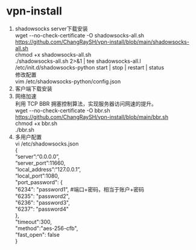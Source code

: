 # vpn-install
1. shadowsocks server下载安装  
wget --no-check-certificate -O shadowsocks-all.sh https://github.com/ChangRaySH/vpn-install/blob/main/shadowsocks-all.sh  
chmod +x shadowsocks-all.sh  
./shadowsocks-all.sh 2>&1 | tee shadowsocks-all.l  
/etc/init.d/shadowsocks-python start | stop | restart | status   
修改配置  
vim /etc/shadowsocks-python/config.json  
2. 客户端下载安装    
3. 网络加速  
利用 TCP BBR 拥塞控制算法，实现服务器访问网速的提升。  
wget --no-check-certificate -O bbr.sh https://github.com/ChangRaySH/vpn-install/blob/main/bbr.sh  
chmod +x bbr.sh  
./bbr.sh  
4. 多用户配置  
vi /etc/shadowsocks.json  
{  
“server”:“0.0.0.0”,  
“server_port”:11660,  
“local_address”:“127.0.0.1”,  
“local_port”:1080,  
"port_password": {  
"6234": "password1", #端口+密码，相当于账户+密码  
"6235": "password2",  
"6236": "password3",  
"6237": "password4"  
},  
"timeout":300,  
"method":"aes-256-cfb",  
"fast_open": false  
}  
